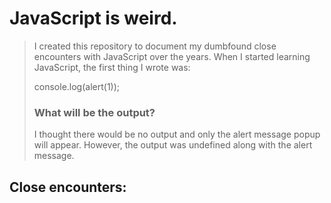 # JavaScript is weird.
> I created this repository to document my dumbfound close encounters with JavaScript over the years. When I started learning JavaScript, the first thing I wrote was:
>
>    console.log(alert(1));
>
>### What will be the output?
>I thought there would be no output and only the alert message popup will appear. However, the output was undefined along with the alert message.

## Close encounters:

